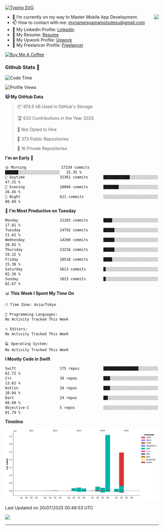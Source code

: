 
[![Typing SVG](https://readme-typing-svg.demolab.com/?lines=Thank+You+For+Visiting!!;You+Are+Welcome✨;I+am+Kyo+Yamamoto;Mobile+Developer)](https://git.io/typing-svg)
<p>
<img align="right" src="https://media.giphy.com/media/26ufdb3cYKwbRtYVW/giphy.gif" style="max-width:100%;" height="150px">

- 🌱 I’m currently on my way to Master Mobile App Development.
- 📫 How to contact with me: mynameisyamamotodesu@gmail.com
- 🔗 My Linkedin Profile: [Linkedin](https://www.linkedin.com/in/kyo-yamamoto-a2ab50239)
- 🔗 My Resume: [Resume](https://www.kickresume.com/cv/rNok4e/)
- 🔗 My Upwork Profile: [Upwork](https://www.upwork.com/freelancers/~01aa9115102bb4af25)
- 🔗 My Freelancer Profile: [Freelancer](https://www.freelancer.com/u/yamamotodesu)

<a href="https://www.buymeacoffee.com/kyoyamamoto" target="_blank"><img src="https://cdn.buymeacoffee.com/buttons/default-orange.png" alt="Buy Me A Coffee" height="41" width="174"></a>

### Github Stats 🥇 
<!--START_SECTION:waka-->
![Code Time](http://img.shields.io/badge/Code%20Time-1%2C125%20hrs%2046%20mins-blue)

![Profile Views](http://img.shields.io/badge/Profile%20Views-2-blue)

**🐱 My GitHub Data** 

> 📦 974.5 kB Used in GitHub's Storage 
 > 
> 🏆 633 Contributions in the Year 2025
 > 
> 🚫 Not Opted to Hire
 > 
> 📜 373 Public Repositories 
 > 
> 🔑 16 Private Repositories 
 > 
**I'm an Early 🐤** 

```text
🌞 Morning                17339 commits       ██████░░░░░░░░░░░░░░░░░░░   25.35 % 
🌆 Daytime                32361 commits       ████████████░░░░░░░░░░░░░   47.31 % 
🌃 Evening                18094 commits       ███████░░░░░░░░░░░░░░░░░░   26.45 % 
🌙 Night                  611 commits         ░░░░░░░░░░░░░░░░░░░░░░░░░   00.89 % 
```
📅 **I'm Most Productive on Tuesday** 

```text
Monday                   12183 commits       ████░░░░░░░░░░░░░░░░░░░░░   17.81 % 
Tuesday                  14792 commits       █████░░░░░░░░░░░░░░░░░░░░   21.62 % 
Wednesday                14260 commits       █████░░░░░░░░░░░░░░░░░░░░   20.85 % 
Thursday                 13216 commits       █████░░░░░░░░░░░░░░░░░░░░   19.32 % 
Friday                   10518 commits       ████░░░░░░░░░░░░░░░░░░░░░   15.38 % 
Saturday                 1613 commits        █░░░░░░░░░░░░░░░░░░░░░░░░   02.36 % 
Sunday                   1823 commits        █░░░░░░░░░░░░░░░░░░░░░░░░   02.67 % 
```


📊 **This Week I Spent My Time On** 

```text
🕑︎ Time Zone: Asia/Tokyo

💬 Programming Languages: 
No Activity Tracked This Week

🔥 Editors: 
No Activity Tracked This Week

💻 Operating System: 
No Activity Tracked This Week
```

**I Mostly Code in Swift** 

```text
Swift                    175 repos           ████████████████░░░░░░░░░   62.72 % 
C++                      38 repos            ███░░░░░░░░░░░░░░░░░░░░░░   13.62 % 
Kotlin                   28 repos            ███░░░░░░░░░░░░░░░░░░░░░░   10.04 % 
Dart                     24 repos            ██░░░░░░░░░░░░░░░░░░░░░░░   08.60 % 
Objective-C              5 repos             ░░░░░░░░░░░░░░░░░░░░░░░░░   01.79 % 
```



**Timeline**

![Lines of Code chart](https://raw.githubusercontent.com/YamamotoDesu/YamamotoDesu/main/assets/bar_graph.png)


 Last Updated on 20/07/2025 00:46:53 UTC
<!--END_SECTION:waka-->

![](https://github-profile-summary-cards.vercel.app/api/cards/profile-details?username=YamamotoDesu&theme=vue)

----
